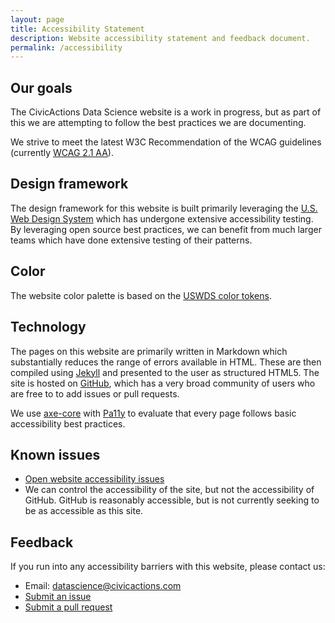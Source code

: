 ```yaml
---
layout: page
title: Accessibility Statement
description: Website accessibility statement and feedback document.
permalink: /accessibility
---
```


## Our goals

The CivicActions Data Science website is a work in progress, but as part of this 
we are attempting to follow the best practices we are documenting.

We strive to meet the latest W3C Recommendation of the WCAG guidelines (currently 
[WCAG 2.1 AA](https://www.w3.org/TR/WCAG21/)).

## Design framework

The design framework for this website is built primarily leveraging the 
[U.S. Web Design System](https://designsystem.digital.gov/) which has undergone 
extensive accessibility testing. By leveraging open source best practices, we 
can benefit from much larger teams which have done extensive testing of their 
patterns.

## Color

The website color palette is based on the 
[USWDS color tokens](https://designsystem.digital.gov/design-tokens/color/system-tokens/).


## Technology

The pages on this website are primarily written in Markdown which substantially 
reduces the range of errors available in HTML. These are then compiled using 
<a href="https://jekyllrb.com/">Jekyll</a> and presented to the user as 
structured HTML5. The site is hosted on <a href="https://github.com">GitHub</a>, 
which has a very broad community of users who are free to to add issues or pull 
requests. 

We use [axe-core](https://github.com/dequelabs/axe-core) with 
[Pa11y](https://github.com/pa11y) to evaluate that every page follows basic 
accessibility best practices. 

## Known issues

* [Open website accessibility issues](https://github.com/CivicActions/datascience/labels/accessibility)
* We can control the accessibility of the site, but not the accessibility of 
GitHub. GitHub is reasonably accessible, but is not currently seeking to be as 
accessible as this site.

## Feedback

If you run into any accessibility barriers with this website, please contact us:

* Email: [datascience@civicactions.com](mailto:datascience@civicactions.com)
* [Submit an issue](https://github.com/CivicActions/datascience/issues)
* [Submit a pull request](https://docs.github.com/en/github/collaborating-with-issues-and-pull-requests/creating-a-pull-request)
